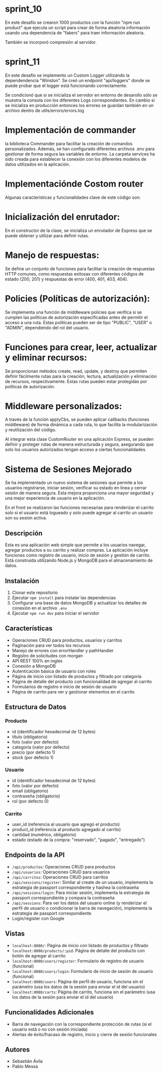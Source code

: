 # sprint_10

En este desafío se crearon 1000 productos con la función "npm run product" que ejecuta un script para crear de forma aleatoria información usando una dependencia de "fakers" para traer información aleatoria. 

También se incorporó compresión al servidor. 

# sprint_11

En este desafío se implemento un Custom Logger utilizando la dependendencia "Winston". Se creó un endpoint "api/loggers" donde se puede probar que el logger está funcionando correctamente. 

Se condicionó que si se inicializa el servidor en entorno de desarollo sólo se muestra la consola con los diferentes Logs correspondientes. En cambio si se inicializa en producción entonces los errores se guardan también en un archivo dentro de utils/errors/errors.log
# Implementación de commander 
 la biblioteca Commander para facilitar la creación de comandos personalizados. Además, se han configurado diferentes archivos .env para gestionar de forma segura las variables de entorno. La carpeta services ha sido creada para establecer la conexión con los diferentes modelos de datos utilizados en la aplicación. 


# Implementaciónde Costom router
Algunas características y funcionalidades clave de este código son:

# Inicialización del enrutador: 
En el constructor de la clase, se inicializa un enrutador de Express que se puede obtener y utilizar para definir rutas.

# Manejo de respuestas: 
Se define un conjunto de funciones para facilitar la creación de respuestas HTTP comunes, como respuestas exitosas con diferentes códigos de estado (200, 201) y respuestas de error (400, 401, 403, 404).

# Policies (Políticas de autorización): 
Se implementa una función de middleware policies que verifica si se cumplen las políticas de autorización especificadas antes de permitir el acceso a una ruta. Estas políticas pueden ser de tipo "PUBLIC", "USER" o "ADMIN", dependiendo del rol del usuario.

# Funciones para crear, leer, actualizar y eliminar recursos: 
Se proporcionan métodos create, read, update, y destroy que permiten definir fácilmente rutas para la creación, lectura, actualización y eliminación de recursos, respectivamente. Estas rutas pueden estar protegidas por políticas de autorización.

# Middleware personalizados: 
A través de la función applyCbs, se pueden aplicar callbacks (funciones middleware) de forma dinámica a cada ruta, lo que facilita la modularización y reutilización del código.

Al integrar esta clase CustomRouter en una aplicación Express, se pueden definir y proteger rutas de manera estructurada y segura, asegurando que solo los usuarios autorizados tengan acceso a ciertas funcionalidades.

# Sistema de Sesiones Mejorado

Se ha implementado un nuevo sistema de sesiones que permite a los usuarios registrarse, iniciar sesión, verificar su estado en línea y cerrar sesión de manera segura. Esta mejora proporciona una mayor seguridad y una mejor experiencia de usuario en la aplicación.

En el front se realizaron las funciones necesarias para renderizar el carrito solo si el usuario está  logueado y solo puede agregar al carrito un usuario son su sesión activa.

## Descripción
Esta es una aplicación web simple que permite a los usuarios navegar, agregar productos a su carrito y realizar compras. La aplicación incluye funciones como registro de usuario, inicio de sesión y gestión de carrito. Está construida utilizando Node.js y MongoDB para el almacenamiento de datos.

## Instalación
1. Clonar este repositorio
2. Ejecutar `npm install` para instalar las dependencias
3. Configurar una base de datos MongoDB y actualizar los detalles de conexión en el archivo `.env`
4. Ejecutar `npm run dev` para iniciar el servidor

## Características
- Operaciones CRUD para productos, usuarios y carritos
- Paginación para ver todos los recursos
- Manejo de errores con errorHandler y pathHandler
- Registro de solicitudes con morgan
- API REST 100% en inglés
- Conexión a MongoDB
- Autenticación básica de usuario con roles
- Página de inicio con listado de productos y filtrado por categoría
- Página de detalle del producto con funcionalidad de agregar al carrito
- Formularios de registro e inicio de sesión de usuario
- Página de carrito para ver y gestionar elementos en el carrito

## Estructura de Datos
### Producto
- id (identificador hexadecimal de 12 bytes)
- título (obligatorio)
- foto (valor por defecto)
- categoría (valor por defecto)
- precio (por defecto 1)
- stock (por defecto 1)

### Usuario
- id (identificador hexadecimal de 12 bytes)
- foto (valor por defecto)
- email (obligatorio)
- contraseña (obligatorio)
- rol (por defecto 0)

### Carrito
- user_id (referencia al usuario que agregó el producto)
- product_id (referencia al producto agregado al carrito)
- cantidad (numérico, obligatorio)
- estado (estado de la compra: "reservado", "pagado", "entregado")

## Endpoints de la API
- `/api/productos`: Operaciones CRUD para productos
- `/api/usuarios`: Operaciones CRUD para usuarios
- `/api/carritos`: Operaciones CRUD para carritos
- `/api/sessions/register`: Similar al create de un usuario, implementa la estrategia de passport correspondiente y hashea la contraseña
- `/api/sessions/login`: Para iniciar sesión, implementa la estrategia de passport correspondiente y compara la contraseña
- `/api/sessions`: Para ver los datos del usuario online (y renderizar el perfil de usuario o condicionar la barra de navegación), implementa la estrategia de passport correspondiente
- Login/register con Google

## Vistas
- `localhost:8080/`: Página de inicio con listado de productos y filtrado
- `localhost:8080/products/:pid`: Página de detalle del producto con botón de agregar al carrito
- `localhost:8080/users/register`: Formulario de registro de usuario (funcional)
- `localhost:8080/users/login`: Formulario de inicio de sesión de usuario (funcional)
- `localhost:8080/users`: Página de perfil de usuario, funciona sin el parámetro (usa los datos de la sesión para enviar el id del usuario)
- `localhost:8080/carts`: Página de carrito, funciona sin el parámetro (usa los datos de la sesión para enviar el id del usuario)

## Funcionalidades Adicionales
- Barra de navegación con la correspondiente protección de rutas (si el usuario está o no con sesión iniciada)
- Alertas de éxito/fracaso de registro, inicio y cierre de sesión funcionales

## Autores
- Sebastián Ávila 
- Pablo Messa



